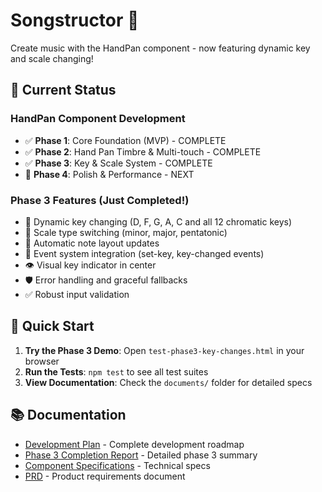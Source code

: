 # Songstructor 🎵

Create music with the HandPan component - now featuring dynamic key and scale changing!

## 🎯 Current Status

### HandPan Component Development
- ✅ **Phase 1**: Core Foundation (MVP) - COMPLETE
- ✅ **Phase 2**: Hand Pan Timbre & Multi-touch - COMPLETE  
- ✅ **Phase 3**: Key & Scale System - COMPLETE
- 🔄 **Phase 4**: Polish & Performance - NEXT

### Phase 3 Features (Just Completed!)
- 🎼 Dynamic key changing (D, F, G, A, C and all 12 chromatic keys)
- 🎵 Scale type switching (minor, major, pentatonic)
- 🔄 Automatic note layout updates
- 📡 Event system integration (set-key, key-changed events)
- 👁️ Visual key indicator in center
- 🛡️ Error handling and graceful fallbacks
- ✅ Robust input validation

## 🚀 Quick Start

1. **Try the Phase 3 Demo**: Open `test-phase3-key-changes.html` in your browser
2. **Run the Tests**: `npm test` to see all test suites
3. **View Documentation**: Check the `documents/` folder for detailed specs

## 📚 Documentation

- [Development Plan](documents/hand-pan-development-plan.md) - Complete development roadmap
- [Phase 3 Completion Report](documents/PHASE3-COMPLETION-REPORT.md) - Detailed phase 3 summary
- [Component Specifications](documents/COMPONENT-SPECIFICATIONS.md) - Technical specs
- [PRD](documents/PRD.md) - Product requirements document
